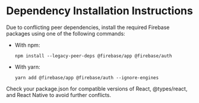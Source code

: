 # Dependency Installation Instructions

Due to conflicting peer dependencies, install the required Firebase packages using one of the following commands:

- With npm:
  ```
  npm install --legacy-peer-deps @firebase/app @firebase/auth
  ```
- With yarn:
  ```
  yarn add @firebase/app @firebase/auth --ignore-engines
  ```

Check your package.json for compatible versions of React, @types/react, and React Native to avoid further conflicts.
